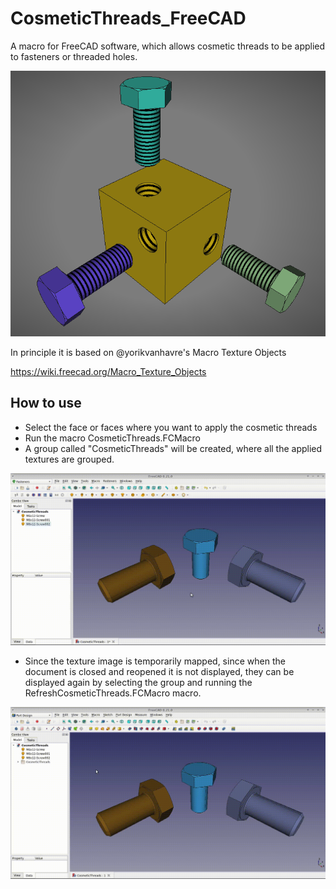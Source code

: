 # CosmeticThreads_FreeCAD
A macro for FreeCAD software, which allows cosmetic threads to be applied to fasteners or threaded holes.

![capture](https://github.com/andesfreedesign/CosmeticThreads_FreeCAD/blob/main/capture.png)

In principle it is based on @yorikvanhavre's Macro Texture Objects

https://wiki.freecad.org/Macro_Texture_Objects

## How to use
- Select the face or faces where you want to apply the cosmetic threads
- Run the macro CosmeticThreads.FCMacro
- A group called "CosmeticThreads" will be created, where all the applied textures are grouped.

![capture](https://github.com/andesfreedesign/CosmeticThreads_FreeCAD/blob/main/CosmeticThreads.gif)

- Since the texture image is temporarily mapped, since when the document is closed and reopened it is not displayed, they can be displayed again by selecting the group and running the RefreshCosmeticThreads.FCMacro macro.

![capture](https://github.com/andesfreedesign/CosmeticThreads_FreeCAD/blob/main/RefreshCosmeticThreads.gif)
